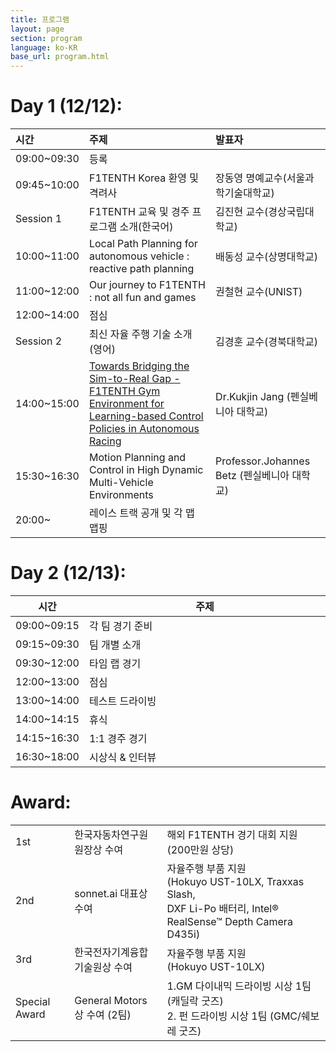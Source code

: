 ```yaml
---
title: 프로그램
layout: page
section: program
language: ko-KR
base_url: program.html
---
```


# Day 1 (12/12):

| 시간 | 주제 | 발표자 |
|:-----|:-----|:------|
| 09:00~09:30 | 등록 | |
| 09:45~10:00 | F1TENTH Korea 환영 및 격려사 | 장동영 명예교수(서울과학기술대학교) |
| Session 1 | F1TENTH 교육 및 경주 프로그램 소개(한국어) | 김진현 교수(경상국립대학교) |
| 10:00~11:00 | Local Path Planning for autonomous vehicle : reactive path planning | 배동성 교수(상명대학교) |
| 11:00~12:00 | Our journey to F1TENTH : not all fun and games | 권철현 교수(UNIST) |
| 12:00~14:00 | 점심 |  |
| Session 2 | 최신 자율 주행 기술 소개 (영어) | 김경훈 교수(경북대학교) |
| 14:00~15:00 | [Towards Bridging the Sim-to-Real Gap - F1TENTH Gym Environment for Learning-based Control Policies in Autonomous Racing](./agenda.html#towards-bridging-the-sim-to-real-gap---f1tenth-gym-environment-for-learning-based-control-policies-in-autonomous-racing) | Dr.Kukjin Jang (펜실베니아 대학교) |
| 15:30~16:30 | Motion Planning and Control in High Dynamic Multi-Vehicle Environments | Professor.Johannes Betz (펜실베니아 대학교) |
| 20:00~ | 레이스 트랙 공개 및 각 맵 맵핑 | |



# Day 2 (12/13):

<table style="width:100%">
  <thead>
    <th>시간</th>
    <th style="width:82%">주제</th> 
  </thead>
  <tr>
    <td>09:00~09:15</td>
    <td>각 팀 경기 준비</td>
  </tr>
  <tr>
    <td>09:15~09:30</td>
    <td>팀 개별 소개</td>
  </tr>
  <tr>
    <td>09:30~12:00</td>
    <td>타임 랩 경기</td>
  </tr>
  <tr>
    <td>12:00~13:00</td>
    <td>점심</td>
  </tr>
  <tr>
    <td>13:00~14:00</td>
    <td>테스트 드라이빙</td>
  </tr>
  <tr>
    <td>14:00~14:15</td>
    <td>휴식</td>
  </tr>
   <tr>
    <td>14:15~16:30</td>
    <td>1:1 경주 경기</td>
  </tr>
  <tr>
    <td>16:30~18:00</td>
    <td>시상식 & 인터뷰</td>
  </tr>
</table>


# Award:

| | | |
|:-----|:-----|:-----|
| 1st | 한국자동차연구원 원장상 수여 | 해외 F1TENTH 경기 대회 지원 (200만원 상당)|
| 2nd | sonnet.ai 대표상 수여 | 자율주행 부품 지원 <br> (Hokuyo UST-10LX, Traxxas Slash, <br> DXF Li-Po 배터리, Intel® RealSense™ Depth Camera D435i)|
| 3rd | 한국전자기계융합기술원상 수여 | 자율주행 부품 지원 <br> (Hokuyo UST-10LX) |
| Special Award | General Motors 상 수여 (2팀) | 1.GM 다이내믹 드라이빙 시상 1팀 (캐딜락 굿즈) <br> 2. 펀 드라이빙 시상 1팀 (GMC/쉐보레 굿즈) |
